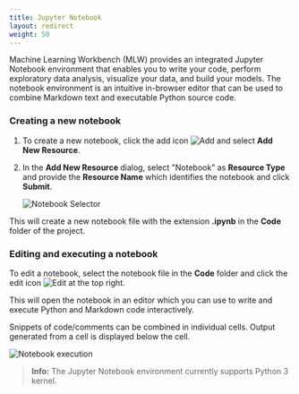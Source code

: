 ```yaml
---
title: Jupyter Notebook
layout: redirect
weight: 50
---
```


Machine Learning Workbench (MLW) provides an integrated Jupyter Notebook environment that enables you to write your code, perform exploratory data analysis, visualize your data, and build your models. The notebook environment is an intuitive in-browser editor that can be used to combine Markdown text and executable Python source code.

### Creating a new notebook

1. To create a new notebook, click the add icon <img src="/images/zementis/mlw-new-automl-icon.png" alt="Add" style="display:inline-block; margin:0"> and select **Add New Resource**.

	<!-- ![Add new resource](/images/zementis/mlw-app-resource-add-new.png) -->
 
2. In the **Add New Resource** dialog, select "Notebook" as **Resource Type** and provide the **Resource Name** which identifies the notebook and click **Submit**.
 
 	![Notebook Selector](/images/zementis/mlw-app-resource-add-notebook.png)

This will create a new notebook file with the extension **.ipynb** in the **Code** folder of the project.

### Editing and executing a notebook

To edit a notebook, select the notebook file in the **Code** folder and click the edit icon <img src="/images/zementis/mlw-edit-icon.png" alt="Edit" style="display:inline-block; margin:0"> at the top right. 

This will open the notebook in an editor which you can use to write and execute Python and Markdown code interactively.

<!-- ![Notebook editor](/images/zementis/mlw-app-nb-edit.png) -->

<!-- ![Notebook layout](/images/zementis/mlw-app-nb-layout.png) -->

Snippets of code/comments can be combined in individual cells. Output generated from a cell is displayed below the cell.

![Notebook execution](/images/zementis/mlw-app-nb-execution.png)

> **Info:** The Jupyter Notebook environment currently supports Python 3 kernel.
